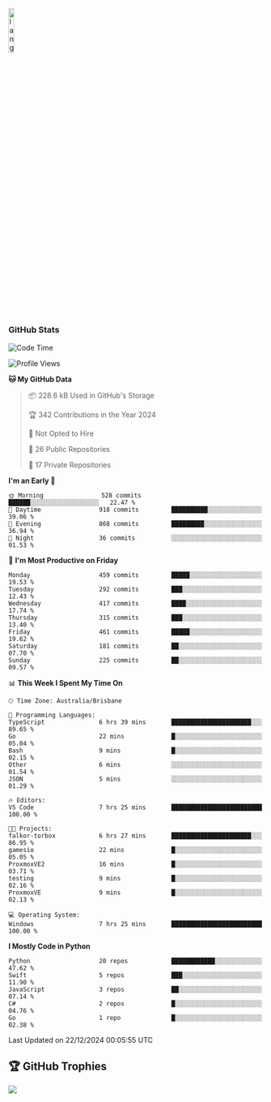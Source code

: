 <p align="left"><img width=15%" src="https://github.com/alansmathew/alansmathew/raw/master/lang.gif" alt="lang image here" /></p>

# <h3 align="left">GitHub Stats</h3>

<!--START_SECTION:waka-->
![Code Time](http://img.shields.io/badge/Code%20Time-532%20hrs%2013%20mins-blue)

![Profile Views](http://img.shields.io/badge/Profile%20Views-3-blue)

**🐱 My GitHub Data** 

> 📦 228.6 kB Used in GitHub's Storage 
 > 
> 🏆 342 Contributions in the Year 2024
 > 
> 🚫 Not Opted to Hire
 > 
> 📜 26 Public Repositories 
 > 
> 🔑 17 Private Repositories 
 > 
**I'm an Early 🐤** 

```text
🌞 Morning                528 commits         ██████░░░░░░░░░░░░░░░░░░░   22.47 % 
🌆 Daytime                918 commits         ██████████░░░░░░░░░░░░░░░   39.06 % 
🌃 Evening                868 commits         █████████░░░░░░░░░░░░░░░░   36.94 % 
🌙 Night                  36 commits          ░░░░░░░░░░░░░░░░░░░░░░░░░   01.53 % 
```
📅 **I'm Most Productive on Friday** 

```text
Monday                   459 commits         █████░░░░░░░░░░░░░░░░░░░░   19.53 % 
Tuesday                  292 commits         ███░░░░░░░░░░░░░░░░░░░░░░   12.43 % 
Wednesday                417 commits         ████░░░░░░░░░░░░░░░░░░░░░   17.74 % 
Thursday                 315 commits         ███░░░░░░░░░░░░░░░░░░░░░░   13.40 % 
Friday                   461 commits         █████░░░░░░░░░░░░░░░░░░░░   19.62 % 
Saturday                 181 commits         ██░░░░░░░░░░░░░░░░░░░░░░░   07.70 % 
Sunday                   225 commits         ██░░░░░░░░░░░░░░░░░░░░░░░   09.57 % 
```


📊 **This Week I Spent My Time On** 

```text
🕑︎ Time Zone: Australia/Brisbane

💬 Programming Languages: 
TypeScript               6 hrs 39 mins       ██████████████████████░░░   89.65 % 
Go                       22 mins             █░░░░░░░░░░░░░░░░░░░░░░░░   05.04 % 
Bash                     9 mins              █░░░░░░░░░░░░░░░░░░░░░░░░   02.15 % 
Other                    6 mins              ░░░░░░░░░░░░░░░░░░░░░░░░░   01.54 % 
JSON                     5 mins              ░░░░░░░░░░░░░░░░░░░░░░░░░   01.29 % 

🔥 Editors: 
VS Code                  7 hrs 25 mins       █████████████████████████   100.00 % 

🐱‍💻 Projects: 
falkor-torbox            6 hrs 27 mins       ██████████████████████░░░   86.95 % 
gamesio                  22 mins             █░░░░░░░░░░░░░░░░░░░░░░░░   05.05 % 
ProxmoxVE2               16 mins             █░░░░░░░░░░░░░░░░░░░░░░░░   03.71 % 
testing                  9 mins              █░░░░░░░░░░░░░░░░░░░░░░░░   02.16 % 
ProxmoxVE                9 mins              █░░░░░░░░░░░░░░░░░░░░░░░░   02.13 % 

💻 Operating System: 
Windows                  7 hrs 25 mins       █████████████████████████   100.00 % 
```

**I Mostly Code in Python** 

```text
Python                   20 repos            ████████████░░░░░░░░░░░░░   47.62 % 
Swift                    5 repos             ███░░░░░░░░░░░░░░░░░░░░░░   11.90 % 
JavaScript               3 repos             ██░░░░░░░░░░░░░░░░░░░░░░░   07.14 % 
C#                       2 repos             █░░░░░░░░░░░░░░░░░░░░░░░░   04.76 % 
Go                       1 repo              █░░░░░░░░░░░░░░░░░░░░░░░░   02.38 % 
```




 Last Updated on 22/12/2024 00:05:55 UTC
<!--END_SECTION:waka-->

## 🏆 GitHub Trophies

![](https://github-profile-trophy.vercel.app/?username=samh06&theme=discord&no-frame=true&no-bg=false&margin-w=4)
